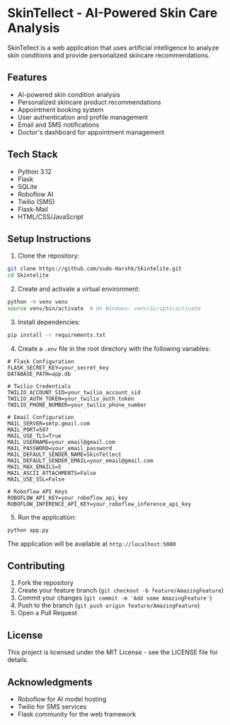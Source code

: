 # SkinTellect - AI-Powered Skin Care Analysis

SkinTellect is a web application that uses artificial intelligence to analyze skin conditions and provide personalized skincare recommendations.

## Features

- AI-powered skin condition analysis
- Personalized skincare product recommendations
- Appointment booking system
- User authentication and profile management
- Email and SMS notifications
- Doctor's dashboard for appointment management

## Tech Stack

- Python 3.12
- Flask
- SQLite
- Roboflow AI
- Twilio (SMS)
- Flask-Mail
- HTML/CSS/JavaScript

## Setup Instructions

1. Clone the repository:
```bash
git clone https://github.com/sudo-Harshk/Skintelite.git
cd Skintelite
```

2. Create and activate a virtual environment:
```bash
python -m venv venv
source venv/bin/activate  # On Windows: venv\Scripts\activate
```

3. Install dependencies:
```bash
pip install -r requirements.txt
```

4. Create a `.env` file in the root directory with the following variables:
```env
# Flask Configuration
FLASK_SECRET_KEY=your_secret_key
DATABASE_PATH=app.db

# Twilio Credentials
TWILIO_ACCOUNT_SID=your_twilio_account_sid
TWILIO_AUTH_TOKEN=your_twilio_auth_token
TWILIO_PHONE_NUMBER=your_twilio_phone_number

# Email Configuration
MAIL_SERVER=smtp.gmail.com
MAIL_PORT=587
MAIL_USE_TLS=True
MAIL_USERNAME=your_email@gmail.com
MAIL_PASSWORD=your_email_password
MAIL_DEFAULT_SENDER_NAME=SkinTellect
MAIL_DEFAULT_SENDER_EMAIL=your_email@gmail.com
MAIL_MAX_EMAILS=5
MAIL_ASCII_ATTACHMENTS=False
MAIL_USE_SSL=False

# Roboflow API Keys
ROBOFLOW_API_KEY=your_roboflow_api_key
ROBOFLOW_INFERENCE_API_KEY=your_roboflow_inference_api_key
```

5. Run the application:
```bash
python app.py
```

The application will be available at `http://localhost:5000`

## Contributing

1. Fork the repository
2. Create your feature branch (`git checkout -b feature/AmazingFeature`)
3. Commit your changes (`git commit -m 'Add some AmazingFeature'`)
4. Push to the branch (`git push origin feature/AmazingFeature`)
5. Open a Pull Request

## License

This project is licensed under the MIT License - see the LICENSE file for details.

## Acknowledgments

- Roboflow for AI model hosting
- Twilio for SMS services
- Flask community for the web framework
